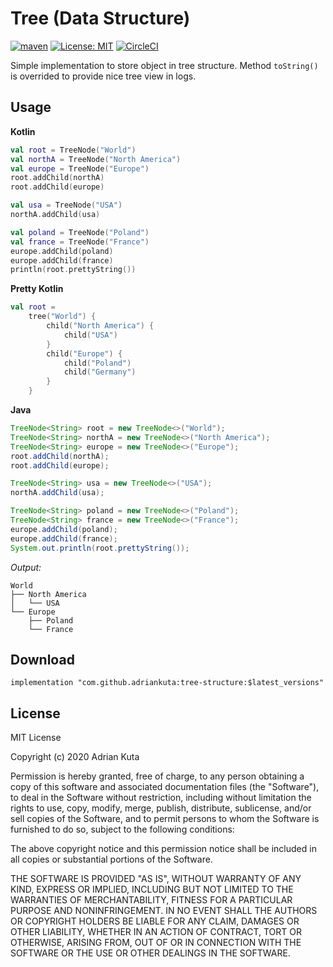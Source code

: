 # Tree (Data Structure)
[![maven](https://img.shields.io/maven-central/v/com.github.adriankuta/tree-structure?style=plastic)](https://mvnrepository.com/artifact/com.github.adriankuta/tree-structure)
[![License: MIT](https://img.shields.io/github/license/AdrianKuta/Tree-Data-Structure?style=plastic)](https://github.com/AdrianKuta/Design-Patterns-Kotlin/blob/master/LICENSE)
[![CircleCI](https://img.shields.io/circleci/build/github/AdrianKuta/Tree-Data-Structure/master?label=CircleCI&style=plastic&logo=circleci)](https://circleci.com/gh/AdrianKuta/Tree-Data-Structure)

Simple implementation to store object in tree structure. Method `toString()` is overrided to provide nice tree view in logs.

## Usage

**Kotlin**
```kotlin
val root = TreeNode("World")
val northA = TreeNode("North America")
val europe = TreeNode("Europe")
root.addChild(northA)
root.addChild(europe)

val usa = TreeNode("USA")
northA.addChild(usa)

val poland = TreeNode("Poland")
val france = TreeNode("France")
europe.addChild(poland)
europe.addChild(france)
println(root.prettyString())
```

**Pretty Kotlin**

```kotlin
val root =
    tree("World") {
        child("North America") {
            child("USA")
        }
        child("Europe") {
            child("Poland")
            child("Germany")
        }
    }
```

**Java**
```java
TreeNode<String> root = new TreeNode<>("World");
TreeNode<String> northA = new TreeNode<>("North America");
TreeNode<String> europe = new TreeNode<>("Europe");
root.addChild(northA);
root.addChild(europe);

TreeNode<String> usa = new TreeNode<>("USA");
northA.addChild(usa);

TreeNode<String> poland = new TreeNode<>("Poland");
TreeNode<String> france = new TreeNode<>("France");
europe.addChild(poland);
europe.addChild(france);
System.out.println(root.prettyString());
```

*Output:*

```
World
├── North America
│   └── USA
└── Europe
    ├── Poland
    └── France
```


## Download

    implementation "com.github.adriankuta:tree-structure:$latest_versions"
    
## License

MIT License

Copyright (c) 2020 Adrian Kuta

Permission is hereby granted, free of charge, to any person obtaining a copy
of this software and associated documentation files (the "Software"), to deal
in the Software without restriction, including without limitation the rights
to use, copy, modify, merge, publish, distribute, sublicense, and/or sell
copies of the Software, and to permit persons to whom the Software is
furnished to do so, subject to the following conditions:

The above copyright notice and this permission notice shall be included in all
copies or substantial portions of the Software.

THE SOFTWARE IS PROVIDED "AS IS", WITHOUT WARRANTY OF ANY KIND, EXPRESS OR
IMPLIED, INCLUDING BUT NOT LIMITED TO THE WARRANTIES OF MERCHANTABILITY,
FITNESS FOR A PARTICULAR PURPOSE AND NONINFRINGEMENT. IN NO EVENT SHALL THE
AUTHORS OR COPYRIGHT HOLDERS BE LIABLE FOR ANY CLAIM, DAMAGES OR OTHER
LIABILITY, WHETHER IN AN ACTION OF CONTRACT, TORT OR OTHERWISE, ARISING FROM,
OUT OF OR IN CONNECTION WITH THE SOFTWARE OR THE USE OR OTHER DEALINGS IN THE
SOFTWARE.
